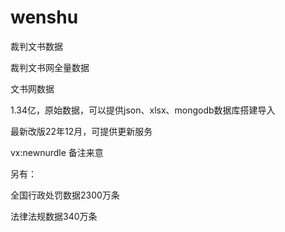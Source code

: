 # wenshu
裁判文书数据

裁判文书网全量数据

文书网数据

1.34亿，原始数据，可以提供json、xlsx、mongodb数据库搭建导入

最新改版22年12月，可提供更新服务

vx:newnurdle 备注来意

另有：

全国行政处罚数据2300万条

法律法规数据340万条
